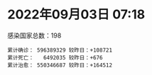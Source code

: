 
# 2022年09月03日 07:18
感染国家总数：198
```
累计确诊： 596389329 较昨日：+108721
累计死亡：   6492035 较昨日：+676
累计治愈： 550346687 较昨日：+164512
```

<div id="main" style="width:100%;height:800px;margin-bottom:10px;"></div>

<div id="second" style="width:100%;height:1000px;margin-bottom:10px;"></div>

<div id="third" style="width:100%;height:1000px;margin-bottom:10px;"></div>

<div id="last" style="width:100%;height:3000px;"></div>

<script>
import * as echarts from "echarts";
export default {
mounted() {
this.chart = echarts.init(document.getElementById("main"),"dark")
this.secondChart = echarts.init(document.getElementById("second"),"dark")
this.thirdChart = echarts.init(document.getElementById("third"),"dark")
this.lastChart = echarts.init(document.getElementById("last"),"dark")
var option = {
tooltip: {trigger: "axis",axisPointer: {type: "shadow"}},
legend: {},
grid: {left: "3%",right: "4%",bottom: "3%",containLabel: true},
xAxis: {type: "value"},
yAxis: {type: "category",data: [
'意大利','韩国','英国','德国','巴西','法国','印度','美国',]},
series: [
{name: "新增确诊",type: "bar",stack: "total",label: {show: true},emphasis:{focus: "series"},data: [19158,0,0,0,0,16399,5114,31402]},{name: "累计确诊",type: "bar",stack: "total",label: {show: true},emphasis:{focus: "series"},data: [21907413,23417425,23738031,32218483,34492171,34564246,44447621,96496528]},{name: "新增死亡",type: "bar",stack: "total",label: {show: true},emphasis:{focus: "series"},data: [91,0,0,0,0,55,0,205]},{name: "累计死亡",type: "bar",stack: "total",label: {show: true},emphasis:{focus: "series"},data: [175754,26940,206318,147642,684203,154189,527932,1072330]},{name: "累计治愈",type: "bar",stack: "total",label: {show: true},emphasis:{focus: "series"},data: [21111274,21391160,24692,31362400,33480980,34058960,43855365,92227848]},]}
this.chart.setOption(option);
var secondOption = {
tooltip: {trigger: "axis",axisPointer: {type: "shadow"}},
legend: {},
grid: {left: "3%",right: "4%",bottom: "3%",containLabel: true},
xAxis: {type: "value"},
yAxis: {type: "category",data: [
'墨西哥','伊朗','荷兰','阿根廷','澳大利亚','越南','西班牙','土耳其','日本','俄罗斯',]},
series: [
{name: "新增确诊",type: "bar",stack: "total",label: {show: true},emphasis:{focus: "series"},data: [0,1067,0,0,0,0,9489,0,0,0]},{name: "累计确诊",type: "bar",stack: "total",label: {show: true},emphasis:{focus: "series"},data: [7032024,7531392,8388688,9678225,10051647,11415907,13352019,16671848,19092657,19629682]},{name: "新增死亡",type: "bar",stack: "total",label: {show: true},emphasis:{focus: "series"},data: [0,23,0,0,0,0,204,0,0,0]},{name: "累计死亡",type: "bar",stack: "total",label: {show: true},emphasis:{focus: "series"},data: [329536,143917,22605,129711,13999,43118,112804,100400,40198,384532]},{name: "累计治愈",type: "bar",stack: "total",label: {show: true},emphasis:{focus: "series"},data: [6285531,7302782,8322254,9486191,9921496,10195874,13128337,16322253,17293387,18672586]},]}
this.secondChart.setOption(secondOption);
var thirdOption = {
tooltip: {trigger: "axis",axisPointer: {type: "shadow"}},
legend: {},
grid: {left: "3%",right: "4%",bottom: "3%",containLabel: true},
xAxis: {type: "value"},
yAxis: {type: "category",data: [
'以色列','泰国','希腊','马来西亚','奥地利','乌克兰','葡萄牙','波兰','哥伦比亚','印度尼西亚',]},
series: [
{name: "新增确诊",type: "bar",stack: "total",label: {show: true},emphasis:{focus: "series"},data: [900,0,0,2328,0,0,5751,0,0,0]},{name: "累计确诊",type: "bar",stack: "total",label: {show: true},emphasis:{focus: "series"},data: [4635151,4654969,4762827,4787308,4917159,5056378,5425891,6183676,6302809,6366518]},{name: "新增死亡",type: "bar",stack: "total",label: {show: true},emphasis:{focus: "series"},data: [0,0,0,9,0,0,10,0,0,0]},{name: "累计死亡",type: "bar",stack: "total",label: {show: true},emphasis:{focus: "series"},data: [11620,32355,32552,36234,19437,108841,24865,117130,141646,157608]},{name: "累计治愈",type: "bar",stack: "total",label: {show: true},emphasis:{focus: "series"},data: [4613292,4606170,4671289,4719910,4833825,4923917,5330027,5335960,6128460,6165328]},]}
this.thirdChart.setOption(thirdOption);
var lastOption = {
tooltip: {trigger: "axis",axisPointer: {type: "shadow"}},
legend: {},
grid: {left: "3%",right: "4%",bottom: "3%",containLabel: true},
xAxis: {type: "value"},
yAxis: {type: "category",data: [
'朝鲜','西撒哈拉','蒙特塞拉特岛','梵蒂冈','红宝石公主号','钻石公主号','圣文森特岛','列支敦士登公国','安圭拉','圣多美和普林西比','特克斯和凯科斯群岛','圣基茨和尼维斯','乍得','塞拉利昂','利比里亚','科摩罗','几内亚比绍','安提瓜和巴布达','尼日尔','厄立特里亚','也门','冈比亚','摩纳哥','多米尼克','中非共和国','吉布提','萨摩亚','赤道几内亚','塔吉克斯坦','南苏丹','尼加拉瓜','格林纳达','直布罗陀','圣马力诺','布基纳法索','东帝汶','刚果（布）','索马里','贝宁','圣卢西亚','马里','海地','莱索托','巴哈马','几内亚','多哥','坦桑尼亚','毛里求斯','阿鲁巴','巴布亚新几内亚','安道尔','塞舌尔','加蓬','布隆迪','叙利亚','不丹','佛得角','毛里塔尼亚','苏丹','马达加斯加','斐济','伯利兹','圭亚那','斯威士兰','新喀里多尼亚','法属波利尼西亚','苏里南','科特迪瓦','马拉维','塞内加尔','刚果（金）','法属圭亚那','巴巴多斯','安哥拉','马耳他','喀麦隆','卢旺达','柬埔寨','牙买加','波多黎各','加纳','纳米比亚','乌干达','特立尼达和多巴哥','马尔代夫','阿富汗','萨尔瓦多','冰岛','吉尔吉斯斯坦','老挝','马提尼克岛','文莱','莫桑比克','乌兹别克斯坦','津巴布韦','尼日利亚','阿尔及利亚','黑山','卢森堡','博茨瓦纳','阿尔巴尼亚','赞比亚','肯尼亚','北马其顿','波黑','阿曼','卡塔尔','亚美尼亚','洪都拉斯','埃塞俄比亚','利比亚','埃及','委内瑞拉','摩尔多瓦','塞浦路斯','爱沙尼亚','缅甸','巴勒斯坦','多米尼加','科威特','斯里兰卡','巴林','巴拉圭','沙特阿拉伯','阿塞拜疆','拉脱维亚','巴拿马','乌拉圭','蒙古国','白俄罗斯','厄瓜多尔','尼泊尔','阿联酋','哥斯达黎加','玻利维亚','危地马拉','古巴','斯洛文尼亚','突尼斯','黎巴嫩','克罗地亚','立陶宛','保加利亚','摩洛哥','芬兰','哈萨克斯坦','挪威','巴基斯坦','爱尔兰','约旦','格鲁吉亚','新西兰','斯洛伐克','新加坡','孟加拉国','匈牙利','塞尔维亚','伊拉克','瑞典','丹麦','罗马尼亚','菲律宾','南非','瑞士','捷克','秘鲁','加拿大','比利时','智利',]},
series: [
{name: "新增确诊",type: "bar",stack: "total",label: {show: true},emphasis:{focus: "series"},data: [0,0,0,0,0,0,0,0,0,0,0,0,0,0,0,0,0,0,0,0,0,0,19,0,0,0,0,0,0,0,0,0,0,0,0,0,0,0,0,0,56,0,0,0,0,17,0,0,0,0,0,0,0,0,0,0,0,1,0,0,0,0,0,0,0,0,0,0,0,0,0,0,0,0,0,0,0,0,0,0,0,0,0,209,0,270,0,0,0,0,0,0,18,0,0,0,46,197,0,0,247,0,4,185,279,0,0,0,0,27,0,0,0,0,1752,0,84,0,0,0,59,154,0,74,561,0,0,0,0,0,0,0,0,0,0,0,45,0,0,0,0,0,0,27,0,0,0,0,0,0,0,0,0,1948,214,0,3005,0,0,444,0,0,246,0,0,0,0,0,6925]},{name: "累计确诊",type: "bar",stack: "total",label: {show: true},emphasis:{focus: "series"},data: [1,10,11,29,620,712,2298,3026,3837,6153,6369,6509,7538,7747,7883,8455,8491,8974,9931,10155,11926,12311,14398,14852,14862,15690,15767,16956,17786,17823,18491,19346,20069,20385,21128,23163,24837,27020,27490,28775,31518,33381,34206,37081,37470,38517,38712,40178,42792,44887,46027,46081,48649,49287,57058,61076,62322,62769,63228,66626,68177,68302,71062,73367,73798,76484,81039,86760,87877,88098,92711,93735,101215,102636,114097,121652,132443,137637,149911,151732,168580,169253,169396,179457,184856,193520,201785,204717,205716,214273,218764,220245,230113,243743,256738,263694,270405,275988,284931,325864,329862,332822,338214,340695,396273,397846,430484,434398,454192,493224,506822,515645,542508,575052,578030,597759,615399,619519,638500,657395,670077,672074,715162,813616,813998,900654,978181,979160,979985,994037,995968,997660,1016324,1049554,1103008,1103606,1110631,1129551,1143862,1209872,1215271,1219977,1243657,1264495,1266917,1389120,1460246,1569537,1656956,1735495,1735682,1744937,1834791,1843236,2012376,2048547,2289516,2457871,2569152,3092974,3224382,3886395,4012485,4025870,4044340,4107492,4158491,4488054,4522295]},{name: "新增死亡",type: "bar",stack: "total",label: {show: true},emphasis:{focus: "series"},data: [0,0,0,0,0,0,0,0,0,0,0,0,0,0,0,0,0,0,0,0,0,0,0,0,0,0,0,0,0,0,0,0,0,0,0,0,0,0,0,0,0,0,0,0,0,0,0,0,0,0,0,0,0,0,0,0,0,0,0,0,0,0,0,0,0,0,0,0,0,0,0,0,0,0,0,0,0,0,0,0,0,0,0,2,0,1,0,0,0,0,0,0,0,0,0,0,0,4,0,0,0,0,0,5,5,0,0,0,0,0,0,0,0,0,4,0,0,0,0,0,4,0,0,2,0,0,0,0,0,0,0,0,0,0,0,0,0,0,0,0,0,0,0,1,0,0,0,0,0,0,0,0,0,1,1,0,12,0,0,2,0,0,0,0,0,0,0,0,35]},{name: "累计死亡",type: "bar",stack: "total",label: {show: true},emphasis:{focus: "series"},data: [1,1,1,0,10,13,12,59,11,76,36,46,193,126,294,161,175,145,312,103,2155,371,57,68,113,189,29,183,125,138,225,236,108,118,387,138,386,1350,163,391,739,841,704,823,447,283,841,1022,226,664,154,169,306,38,3163,21,410,993,4961,1410,878,680,1278,1422,314,649,1383,819,2676,1968,1405,408,544,1917,801,1935,1466,3056,3254,2609,1459,4065,3628,4150,308,7778,4224,179,2991,757,1035,225,2219,1637,5596,3148,6878,2777,1114,2778,3582,4016,5674,9495,16062,4260,681,8655,10974,7572,6437,24613,5796,11755,1172,2651,19439,5396,4384,2563,16703,1515,19478,9299,9805,5949,8470,7445,2179,7118,35843,12005,2341,8836,22201,19514,8530,6786,29234,10631,16724,9293,37607,16274,5690,13684,3980,30586,7798,14110,16889,2754,20360,1594,29326,47291,16707,25346,19873,6936,66751,61910,102108,14148,40839,215780,43797,32534,60543]},{name: "累计治愈",type: "bar",stack: "total",label: {show: true},emphasis:{focus: "series"},data: [0,9,2,29,0,699,2233,2948,3789,6060,6294,6446,4874,4393,7461,8281,8300,8794,8863,10047,9119,11788,14295,14554,14520,15427,1605,16621,17264,17335,4225,18971,16579,20175,20632,22981,24006,13182,27217,28260,30486,30673,25740,35897,36763,38032,183,38454,42340,43982,45791,45777,48067,47946,53443,60961,61840,61735,40329,65084,66192,67477,69528,71922,73032,33500,49614,85837,84919,85973,83504,11254,99183,100437,112783,118616,130901,134471,96719,129614,167080,164813,100431,169772,163687,171519,179266,75685,196406,7660,0,219561,227769,241486,250984,257387,182012,270741,275850,322955,322221,328412,332389,329741,374878,384669,425244,421316,132498,471658,500178,442182,534949,504142,570826,524990,593690,600498,632911,654470,652961,669022,693283,800749,800722,883736,962280,970116,971093,985592,950326,982764,995474,860711,1031474,1076738,1101845,1104125,983630,1087587,1193072,1191227,1194345,1247861,1227660,1358340,1454480,1529818,1639732,1718032,1637293,1728597,1809849,1765298,1956975,1962698,2196007,2429962,2524588,3076957,3109483,3800782,3904513,3940665,3988849,3845595,4036846,4400751,4436433]},]}
this.lastChart.setOption(lastOption);
}};</script>

|国家|新增确诊|累计确诊|新增死亡|累计死亡|累计治愈|
|:--:|---:|---:|---:|---:|---:|
|美国|31402|96496528|205|1072330|92227848|
|印度|5114|44447621|0|527932|43855365|
|法国|16399|34564246|55|154189|34058960|
|巴西|0|34492171|0|684203|33480980|
|德国|0|32218483|0|147642|31362400|
|英国|0|23738031|0|206318|24692|
|韩国|0|23417425|0|26940|21391160|
|意大利|19158|21907413|91|175754|21111274|
|俄罗斯|0|19629682|0|384532|18672586|
|日本|0|19092657|0|40198|17293387|
|土耳其|0|16671848|0|100400|16322253|
|西班牙|9489|13352019|204|112804|13128337|
|越南|0|11415907|0|43118|10195874|
|澳大利亚|0|10051647|0|13999|9921496|
|阿根廷|0|9678225|0|129711|9486191|
|荷兰|0|8388688|0|22605|8322254|
|伊朗|1067|7531392|23|143917|7302782|
|墨西哥|0|7032024|0|329536|6285531|
|印度尼西亚|0|6366518|0|157608|6165328|
|哥伦比亚|0|6302809|0|141646|6128460|
|波兰|0|6183676|0|117130|5335960|
|葡萄牙|5751|5425891|10|24865|5330027|
|乌克兰|0|5056378|0|108841|4923917|
|奥地利|0|4917159|0|19437|4833825|
|马来西亚|2328|4787308|9|36234|4719910|
|希腊|0|4762827|0|32552|4671289|
|泰国|0|4654969|0|32355|4606170|
|以色列|900|4635151|0|11620|4613292|
|智利|6925|4522295|35|60543|4436433|
|比利时|0|4488054|0|32534|4400751|
|加拿大|0|4158491|0|43797|4036846|
|秘鲁|0|4107492|0|215780|3845595|
|捷克|0|4044340|0|40839|3988849|
|瑞士|0|4025870|0|14148|3940665|
|南非|246|4012485|0|102108|3904513|
|菲律宾|0|3886395|0|61910|3800782|
|罗马尼亚|0|3224382|0|66751|3109483|
|丹麦|444|3092974|2|6936|3076957|
|瑞典|0|2569152|0|19873|2524588|
|伊拉克|0|2457871|0|25346|2429962|
|塞尔维亚|3005|2289516|12|16707|2196007|
|匈牙利|0|2048547|0|47291|1962698|
|孟加拉国|214|2012376|1|29326|1956975|
|新加坡|1948|1843236|1|1594|1765298|
|斯洛伐克|0|1834791|0|20360|1809849|
|新西兰|0|1744937|0|2754|1728597|
|格鲁吉亚|0|1735682|0|16889|1637293|
|约旦|0|1735495|0|14110|1718032|
|爱尔兰|0|1656956|0|7798|1639732|
|巴基斯坦|0|1569537|0|30586|1529818|
|挪威|0|1460246|0|3980|1454480|
|哈萨克斯坦|0|1389120|0|13684|1358340|
|芬兰|0|1266917|0|5690|1227660|
|摩洛哥|27|1264495|1|16274|1247861|
|保加利亚|0|1243657|0|37607|1194345|
|立陶宛|0|1219977|0|9293|1191227|
|克罗地亚|0|1215271|0|16724|1193072|
|黎巴嫩|0|1209872|0|10631|1087587|
|突尼斯|0|1143862|0|29234|983630|
|斯洛文尼亚|0|1129551|0|6786|1104125|
|古巴|45|1110631|0|8530|1101845|
|危地马拉|0|1103606|0|19514|1076738|
|玻利维亚|0|1103008|0|22201|1031474|
|哥斯达黎加|0|1049554|0|8836|860711|
|阿联酋|0|1016324|0|2341|995474|
|尼泊尔|0|997660|0|12005|982764|
|厄瓜多尔|0|995968|0|35843|950326|
|白俄罗斯|0|994037|0|7118|985592|
|蒙古国|0|979985|0|2179|971093|
|乌拉圭|0|979160|0|7445|970116|
|巴拿马|0|978181|0|8470|962280|
|拉脱维亚|0|900654|0|5949|883736|
|阿塞拜疆|561|813998|0|9805|800722|
|沙特阿拉伯|74|813616|2|9299|800749|
|巴拉圭|0|715162|0|19478|693283|
|巴林|154|672074|0|1515|669022|
|斯里兰卡|59|670077|4|16703|652961|
|科威特|0|657395|0|2563|654470|
|多米尼加|0|638500|0|4384|632911|
|巴勒斯坦|0|619519|0|5396|600498|
|缅甸|84|615399|0|19439|593690|
|爱沙尼亚|0|597759|0|2651|524990|
|塞浦路斯|1752|578030|4|1172|570826|
|摩尔多瓦|0|575052|0|11755|504142|
|委内瑞拉|0|542508|0|5796|534949|
|埃及|0|515645|0|24613|442182|
|利比亚|0|506822|0|6437|500178|
|埃塞俄比亚|27|493224|0|7572|471658|
|洪都拉斯|0|454192|0|10974|132498|
|亚美尼亚|0|434398|0|8655|421316|
|卡塔尔|0|430484|0|681|425244|
|阿曼|0|397846|0|4260|384669|
|波黑|279|396273|5|16062|374878|
|北马其顿|185|340695|5|9495|329741|
|肯尼亚|4|338214|0|5674|332389|
|赞比亚|0|332822|0|4016|328412|
|阿尔巴尼亚|247|329862|0|3582|322221|
|博茨瓦纳|0|325864|0|2778|322955|
|卢森堡|0|284931|0|1114|275850|
|黑山|197|275988|4|2777|270741|
|阿尔及利亚|46|270405|0|6878|182012|
|尼日利亚|0|263694|0|3148|257387|
|津巴布韦|0|256738|0|5596|250984|
|乌兹别克斯坦|0|243743|0|1637|241486|
|莫桑比克|18|230113|0|2219|227769|
|文莱|0|220245|0|225|219561|
|马提尼克岛|0|218764|0|1035|0|
|老挝|0|214273|0|757|7660|
|吉尔吉斯斯坦|0|205716|0|2991|196406|
|冰岛|0|204717|0|179|75685|
|萨尔瓦多|0|201785|0|4224|179266|
|阿富汗|270|193520|1|7778|171519|
|马尔代夫|0|184856|0|308|163687|
|特立尼达和多巴哥|209|179457|2|4150|169772|
|乌干达|0|169396|0|3628|100431|
|纳米比亚|0|169253|0|4065|164813|
|加纳|0|168580|0|1459|167080|
|波多黎各|0|151732|0|2609|129614|
|牙买加|0|149911|0|3254|96719|
|柬埔寨|0|137637|0|3056|134471|
|卢旺达|0|132443|0|1466|130901|
|喀麦隆|0|121652|0|1935|118616|
|马耳他|0|114097|0|801|112783|
|安哥拉|0|102636|0|1917|100437|
|巴巴多斯|0|101215|0|544|99183|
|法属圭亚那|0|93735|0|408|11254|
|刚果（金）|0|92711|0|1405|83504|
|塞内加尔|0|88098|0|1968|85973|
|马拉维|0|87877|0|2676|84919|
|科特迪瓦|0|86760|0|819|85837|
|苏里南|0|81039|0|1383|49614|
|法属波利尼西亚|0|76484|0|649|33500|
|新喀里多尼亚|0|73798|0|314|73032|
|斯威士兰|0|73367|0|1422|71922|
|圭亚那|0|71062|0|1278|69528|
|伯利兹|0|68302|0|680|67477|
|斐济|0|68177|0|878|66192|
|马达加斯加|0|66626|0|1410|65084|
|苏丹|0|63228|0|4961|40329|
|毛里塔尼亚|1|62769|0|993|61735|
|佛得角|0|62322|0|410|61840|
|不丹|0|61076|0|21|60961|
|叙利亚|0|57058|0|3163|53443|
|布隆迪|0|49287|0|38|47946|
|加蓬|0|48649|0|306|48067|
|塞舌尔|0|46081|0|169|45777|
|安道尔|0|46027|0|154|45791|
|巴布亚新几内亚|0|44887|0|664|43982|
|阿鲁巴|0|42792|0|226|42340|
|毛里求斯|0|40178|0|1022|38454|
|坦桑尼亚|0|38712|0|841|183|
|多哥|17|38517|0|283|38032|
|几内亚|0|37470|0|447|36763|
|巴哈马|0|37081|0|823|35897|
|莱索托|0|34206|0|704|25740|
|海地|0|33381|0|841|30673|
|马里|56|31518|0|739|30486|
|圣卢西亚|0|28775|0|391|28260|
|贝宁|0|27490|0|163|27217|
|索马里|0|27020|0|1350|13182|
|刚果（布）|0|24837|0|386|24006|
|东帝汶|0|23163|0|138|22981|
|布基纳法索|0|21128|0|387|20632|
|圣马力诺|0|20385|0|118|20175|
|直布罗陀|0|20069|0|108|16579|
|格林纳达|0|19346|0|236|18971|
|尼加拉瓜|0|18491|0|225|4225|
|南苏丹|0|17823|0|138|17335|
|塔吉克斯坦|0|17786|0|125|17264|
|赤道几内亚|0|16956|0|183|16621|
|萨摩亚|0|15767|0|29|1605|
|吉布提|0|15690|0|189|15427|
|中非共和国|0|14862|0|113|14520|
|多米尼克|0|14852|0|68|14554|
|摩纳哥|19|14398|0|57|14295|
|冈比亚|0|12311|0|371|11788|
|也门|0|11926|0|2155|9119|
|厄立特里亚|0|10155|0|103|10047|
|尼日尔|0|9931|0|312|8863|
|安提瓜和巴布达|0|8974|0|145|8794|
|几内亚比绍|0|8491|0|175|8300|
|科摩罗|0|8455|0|161|8281|
|利比里亚|0|7883|0|294|7461|
|塞拉利昂|0|7747|0|126|4393|
|乍得|0|7538|0|193|4874|
|圣基茨和尼维斯|0|6509|0|46|6446|
|特克斯和凯科斯群岛|0|6369|0|36|6294|
|圣多美和普林西比|0|6153|0|76|6060|
|安圭拉|0|3837|0|11|3789|
|列支敦士登公国|0|3026|0|59|2948|
|圣文森特岛|0|2298|0|12|2233|
|钻石公主号|0|712|0|13|699|
|红宝石公主号|0|620|0|10|0|
|梵蒂冈|0|29|0|0|29|
|蒙特塞拉特岛|0|11|0|1|2|
|西撒哈拉|0|10|0|1|9|
|朝鲜|0|1|0|1|0|

